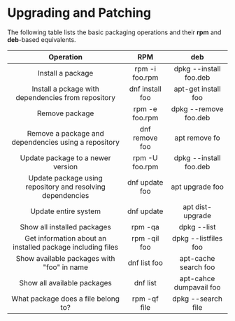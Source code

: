 # Upgrading and Patching

The following table lists the basic packaging operations and their **rpm** and **deb**-based equivalents.

| **Operation** | **RPM** | **deb** |
| :-----------: | :-----: | :-----: |
| Install a package | rpm -i foo.rpm | dpkg --install foo.deb |
| Install a pckage with dependencies from repository | dnf install foo | apt-get install foo |
| Remove package | rpm -e foo.rpm | dpkg --remove foo.deb |
| Remove a package and dependencies using a repository | dnf remove foo | apt remove fo
| Update package to a newer version | rpm -U foo.rpm | dpkg --install foo.deb |
| Update package using repository and resolving dependencies | dnf update foo | apt upgrade foo |
| Update entire system | dnf update | apt dist-upgrade |
| Show all installed packages | rpm -qa | dpkg --list |
| Get information about an installed package including files | rpm -qil foo | dpkg --listfiles foo |
| Show available packages with "foo" in name | dnf list foo | apt-cache search foo |
| Show all available packages | dnf list | apt-cahce dumpavail foo |
| What package does a file belong to? | rpm -qf file | dpkg --search file |
